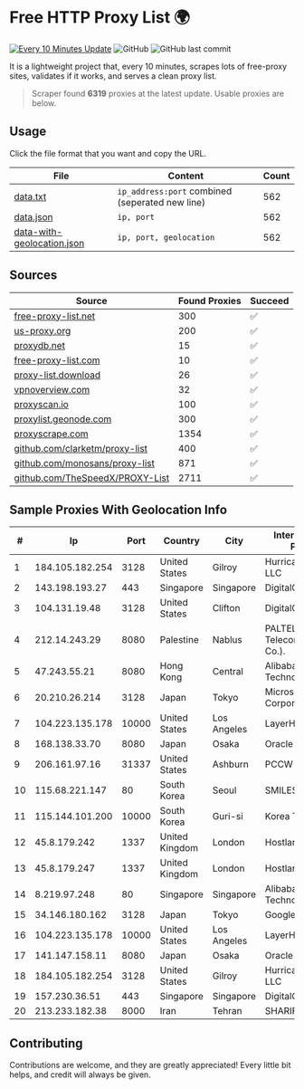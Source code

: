 
# Free HTTP Proxy List 🌍

[![Every 10 Minutes Update](https://github.com/mertguvencli/http-proxy-list/actions/workflows/main.yml/badge.svg?branch=main)](https://github.com/mertguvencli/http-proxy-list/actions/workflows/main.yml)
![GitHub](https://img.shields.io/github/license/mertguvencli/http-proxy-list)
![GitHub last commit](https://img.shields.io/github/last-commit/mertguvencli/http-proxy-list)

It is a lightweight project that, every 10 minutes, scrapes lots of free-proxy sites, validates if it works, and serves a clean proxy list.


> Scraper found **6319** proxies at the latest update. Usable proxies are below.

## Usage

Click the file format that you want and copy the URL.


|File|Content|Count|
|----|-------|-----|
|[data.txt](https://raw.githubusercontent.com/mertguvencli/http-proxy-list/main/proxy-list/data.txt)|`ip_address:port` combined (seperated new line)|562|
|[data.json](https://raw.githubusercontent.com/mertguvencli/http-proxy-list/main/proxy-list/data.json)|`ip, port`|562|
|[data-with-geolocation.json](https://raw.githubusercontent.com/mertguvencli/http-proxy-list/main/proxy-list/data-with-geolocation.json)|`ip, port, geolocation`|562|

## Sources

|Source|Found Proxies|Succeed|
|------|-------------|-------|
|[free-proxy-list.net](https://free-proxy-list.net)|300|✅|
|[us-proxy.org](https://www.us-proxy.org)|200|✅|
|[proxydb.net](http://proxydb.net)|15|✅|
|[free-proxy-list.com](https://free-proxy-list.com/?page=&port=&type%5B%5D=http&type%5B%5D=https&up_time=0&search=Search)|10|✅|
|[proxy-list.download](https://www.proxy-list.download/HTTP)|26|✅|
|[vpnoverview.com](https://vpnoverview.com/privacy/anonymous-browsing/free-proxy-servers)|32|✅|
|[proxyscan.io](https://www.proxyscan.io)|100|✅|
|[proxylist.geonode.com](https://proxylist.geonode.com/api/proxy-list?limit=300&page=1&sort_by=lastChecked&sort_type=desc&protocols=http,https)|300|✅|
|[proxyscrape.com](https://api.proxyscrape.com/v2/?request=displayproxies&protocol=http&timeout=10000&country=all&ssl=all&anonymity=all)|1354|✅|
|[github.com/clarketm/proxy-list](https://raw.githubusercontent.com/clarketm/proxy-list/master/proxy-list-raw.txt)|400|✅|
|[github.com/monosans/proxy-list](https://raw.githubusercontent.com/monosans/proxy-list/main/proxies/http.txt)|871|✅|
|[github.com/TheSpeedX/PROXY-List](https://raw.githubusercontent.com/TheSpeedX/PROXY-List/master/http.txt)|2711|✅|


## Sample Proxies With Geolocation Info

|#|Ip|Port|Country|City|Internet Service Provider|
|-|--|----|-------|----|-------------------------|
|1|184.105.182.254|3128|United States|Gilroy|Hurricane Electric LLC|
|2|143.198.193.27|443|Singapore|Singapore|DigitalOcean, LLC|
|3|104.131.19.48|3128|United States|Clifton|DigitalOcean, LLC|
|4|212.14.243.29|8080|Palestine|Nablus|PALTEL (Palestine Telecommunications Co.).|
|5|47.243.55.21|8080|Hong Kong|Central|Alibaba (US) Technology Co., Ltd.|
|6|20.210.26.214|3128|Japan|Tokyo|Microsoft Corporation|
|7|104.223.135.178|10000|United States|Los Angeles|LayerHost|
|8|168.138.33.70|8080|Japan|Osaka|Oracle Corporation|
|9|206.161.97.16|31337|United States|Ashburn|PCCW Global, Inc.|
|10|115.68.221.147|80|South Korea|Seoul|SMILESERV|
|11|115.144.101.200|10000|South Korea|Guri-si|Korea Telecom|
|12|45.8.179.242|1337|United Kingdom|London|Hostland LLC|
|13|45.8.179.247|1337|United Kingdom|London|Hostland LLC|
|14|8.219.97.248|80|Singapore|Singapore|Alibaba (US) Technology Co., Ltd.|
|15|34.146.180.162|3128|Japan|Tokyo|Google LLC|
|16|104.223.135.178|10000|United States|Los Angeles|LayerHost|
|17|141.147.158.11|8080|Japan|Osaka|Oracle Corporation|
|18|184.105.182.254|3128|United States|Gilroy|Hurricane Electric LLC|
|19|157.230.36.51|443|Singapore|Singapore|DigitalOcean, LLC|
|20|213.233.182.38|8000|Iran|Tehran|SHARIF-EDU|



## Contributing

Contributions are welcome, and they are greatly appreciated! Every
little bit helps, and credit will always be given.


